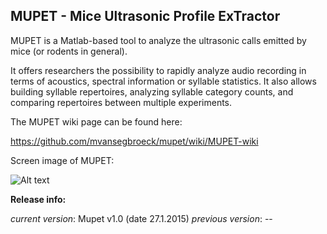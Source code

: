 ## MUPET - Mice Ultrasonic Profile ExTractor

MUPET is a Matlab-based tool to analyze the ultrasonic calls emitted by mice (or rodents in general).  

It offers researchers the possibility to rapidly analyze audio recording in terms of acoustics, spectral information or syllable statistics. It also allows building syllable repertoires, analyzing syllable category counts, and comparing repertoires between multiple experiments.  

The MUPET wiki page can be found here:  

https://github.com/mvansegbroeck/mupet/wiki/MUPET-wiki  

Screen image of MUPET:  

![Alt text](https://db.tt/O2M5GzEO "Mupet screen image")

**Release info:**

*current version*: Mupet v1.0 (date 27.1.2015)
*previous version*: --
